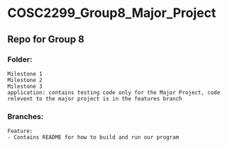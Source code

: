 # COSC2299_Group8_Major_Project
## Repo for Group 8
### Folder:
    Milestone 1
    Milestone 2
    Milestone 3
    application: contains testing code only for the Major Project, code relevent to the major project is in the features branch 

### Branches:
    Feature:
    - Contains README for how to build and run our program
